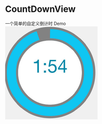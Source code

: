 # CountDownView <br>
一个简单的自定义倒计时 Demo <br>
<img src="https://github.com/DoingLee/CountDownView/blob/master/%E6%88%AA%E5%9B%BE.jpg"> <br>
